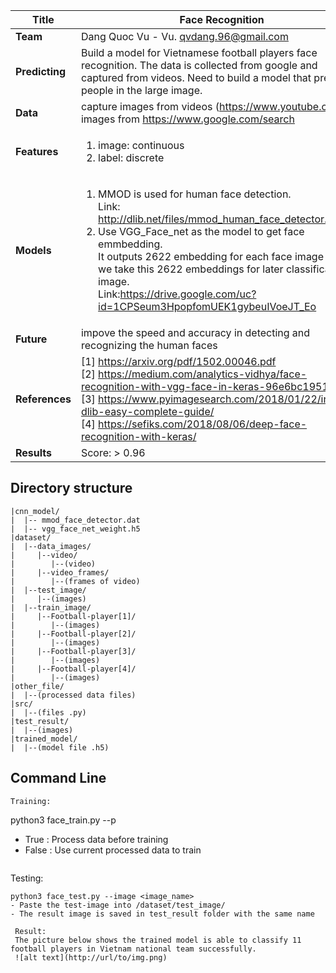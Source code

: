 
| **Title**      |Face Recognition |
| ---------- |-------------------|
| **Team**       |Dang Quoc Vu - Vu. qvdang.96@gmail.com |
| **Predicting** |Build a model for Vietnamese football players face recognition. The data is collected from google and captured from videos. Need to build a model that predicts people in the large image.|
| **Data**       | capture images from videos (https://www.youtube.com), images from https://www.google.com/search|
| **Features**   |<ol> <li>image: continuous</li> <li>label: discrete</li> </ol>|
| **Models**     |<ol> <li>MMOD is used for human face detection.<br/>Link: http://dlib.net/files/mmod_human_face_detector.dat.bz2 </li> <li>Use VGG_Face_net as the model to get face emmbedding.<br/>It outputs 2622 embedding for each face image then we take this 2622 embeddings for later classification of image.<br/>Link:https://drive.google.com/uc?id=1CPSeum3HpopfomUEK1gybeuIVoeJT_Eo
| **Future**     |impove the speed and accuracy in detecting and recognizing the human faces |
|**References**  |[1] https://arxiv.org/pdf/1502.00046.pdf <br/> [2] https://medium.com/analytics-vidhya/face-recognition-with-vgg-face-in-keras-96e6bc1951d5 <br/> [3] https://www.pyimagesearch.com/2018/01/22/install-dlib-easy-complete-guide/ <br/> [4] https://sefiks.com/2018/08/06/deep-face-recognition-with-keras/ 
| **Results**    |Score: > 0.96 |


## Directory structure
```
|cnn_model/
|  |-- mmod_face_detector.dat
|  |-- vgg_face_net_weight.h5
|dataset/
|  |--data_images/
|     |--video/
|        |--(video)
|     |--video_frames/
|        |--(frames of video)
|  |--test_image/ 
|     |--(images)
|  |--train_image/ 
|     |--Football-player[1]/
|        |--(images)
|     |--Football-player[2]/
|        |--(images)
|     |--Football-player[3]/
|        |--(images)
|     |--Football-player[4]/
|        |--(images)
|other_file/
|  |--(processed data files)
|src/
|  |--(files .py)
|test_result/
|  |--(images)
|trained_model/
|  |--(model file .h5)
```
## Command Line
```
Training:
```
python3 face_train.py --p <bool>
- True  : Process data before training 
- False : Use current processed data to train
```
```
Testing:
```
python3 face_test.py --image <image_name>
- Paste the test-image into /dataset/test_image/
- The result image is saved in test_result folder with the same name
``` 
```
 Result:
 The picture below shows the trained model is able to classify 11 football players in Vietnam national team successfully. 
 ![alt text](http://url/to/img.png)
